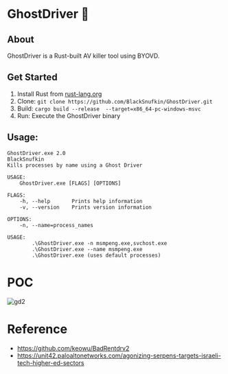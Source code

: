 # GhostDriver 👻

## About
GhostDriver is a Rust-built AV killer tool using BYOVD.

## Get Started
1. Install Rust from [rust-lang.org](https://www.rust-lang.org)
2. Clone: `git clone https://github.com/BlackSnufkin/GhostDriver.git`
3. Build: `cargo build --release  --target=x86_64-pc-windows-msvc`
4. Run: Execute the GhostDriver binary

## Usage:
```text
GhostDriver.exe 2.0
BlackSnufkin
Kills processes by name using a Ghost Driver

USAGE:
    GhostDriver.exe [FLAGS] [OPTIONS]

FLAGS:
    -h, --help       Prints help information
    -v, --version    Prints version information

OPTIONS:
    -n, --name=process_names

USAGE:
        .\GhostDriver.exe -n msmpeng.exe,svchost.exe
        .\GhostDriver.exe --name msmpeng.exe
        .\GhostDriver.exe (uses default processes)

```


# POC

![gd2](https://github.com/BlackSnufkin/GhostDriver/assets/61916899/0b465997-c3ea-45b5-86da-61e4551636fe)


# Reference
- https://github.com/keowu/BadRentdrv2
- https://unit42.paloaltonetworks.com/agonizing-serpens-targets-israeli-tech-higher-ed-sectors
